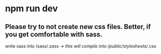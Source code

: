 # npm run dev

## Please try to not create new css files. Better, if you get comfortable with sass.
write sass into /sass/*.sass -> this will compile into /public/stylesheets/*.css
